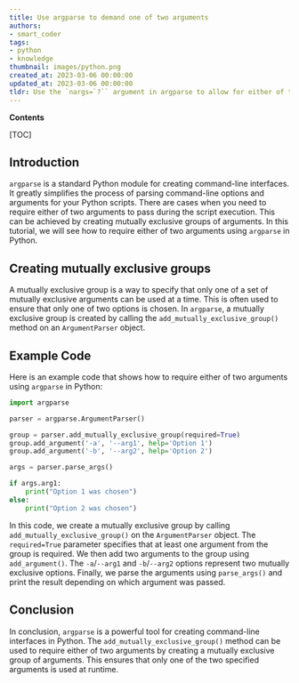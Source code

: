 ```yaml
---
title: Use argparse to demand one of two arguments
authors:
- smart_coder
tags:
- python
- knowledge
thumbnail: images/python.png
created_at: 2023-03-06 00:00:00
updated_at: 2023-03-06 00:00:00
tldr: Use the `nargs=`?`` argument in argparse to allow for either of two arguments to be inputted.
---
```


**Contents**

[TOC]

## Introduction
`argparse` is a standard Python module for creating command-line interfaces. It greatly simplifies the process of parsing command-line options and arguments for your Python scripts. There are cases when you need to require either of two arguments to pass during the script execution. This can be achieved by creating mutually exclusive groups of arguments. In this tutorial, we will see how to require either of two arguments using `argparse` in Python.

## Creating mutually exclusive groups
A mutually exclusive group is a way to specify that only one of a set of mutually exclusive arguments can be used at a time. This is often used to ensure that only one of two options is chosen. In `argparse`, a mutually exclusive group is created by calling the `add_mutually_exclusive_group()` method on an `ArgumentParser` object.

## Example Code
Here is an example code that shows how to require either of two arguments using `argparse` in Python:

```python
import argparse

parser = argparse.ArgumentParser()

group = parser.add_mutually_exclusive_group(required=True)
group.add_argument('-a', '--arg1', help='Option 1')
group.add_argument('-b', '--arg2', help='Option 2')

args = parser.parse_args()

if args.arg1:
    print("Option 1 was chosen")
else:
    print("Option 2 was chosen")
```

In this code, we create a mutually exclusive group by calling `add_mutually_exclusive_group()` on the `ArgumentParser` object. The `required=True` parameter specifies that at least one argument from the group is required. We then add two arguments to the group using `add_argument()`. The `-a`/`--arg1` and `-b`/`--arg2` options represent two mutually exclusive options. Finally, we parse the arguments using `parse_args()` and print the result depending on which argument was passed.

## Conclusion
In conclusion, `argparse` is a powerful tool for creating command-line interfaces in Python. The `add_mutually_exclusive_group()` method can be used to require either of two arguments by creating a mutually exclusive group of arguments. This ensures that only one of the two specified arguments is used at runtime.
